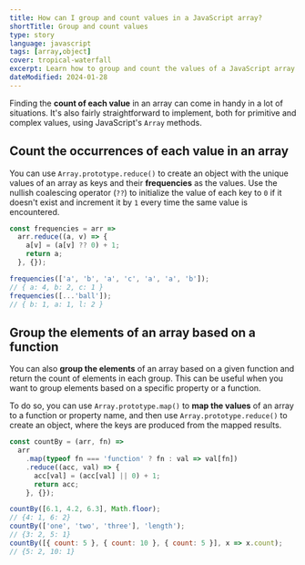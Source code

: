 ```yaml
---
title: How can I group and count values in a JavaScript array?
shortTitle: Group and count values
type: story
language: javascript
tags: [array,object]
cover: tropical-waterfall
excerpt: Learn how to group and count the values of a JavaScript array using simple array methods.
dateModified: 2024-01-28
---
```


Finding the **count of each value** in an array can come in handy in a lot of situations. It's also fairly straightforward to implement, both for primitive and complex values, using JavaScript's `Array` methods.

## Count the occurrences of each value in an array

You can use `Array.prototype.reduce()` to create an object with the unique values of an array as keys and their **frequencies** as the values. Use the nullish coalescing operator (`??`) to initialize the value of each key to `0` if it doesn't exist and increment it by `1` every time the same value is encountered.

```js
const frequencies = arr =>
  arr.reduce((a, v) => {
    a[v] = (a[v] ?? 0) + 1;
    return a;
  }, {});

frequencies(['a', 'b', 'a', 'c', 'a', 'a', 'b']);
// { a: 4, b: 2, c: 1 }
frequencies([...'ball']);
// { b: 1, a: 1, l: 2 }
```

## Group the elements of an array based on a function

You can also **group the elements** of an array based on a given function and return the count of elements in each group. This can be useful when you want to group elements based on a specific property or a function.

To do so, you can use `Array.prototype.map()` to **map the values** of an array to a function or property name, and then use `Array.prototype.reduce()` to create an object, where the keys are produced from the mapped results.

```js
const countBy = (arr, fn) =>
  arr
    .map(typeof fn === 'function' ? fn : val => val[fn])
    .reduce((acc, val) => {
      acc[val] = (acc[val] || 0) + 1;
      return acc;
    }, {});

countBy([6.1, 4.2, 6.3], Math.floor);
// {4: 1, 6: 2}
countBy(['one', 'two', 'three'], 'length');
// {3: 2, 5: 1}
countBy([{ count: 5 }, { count: 10 }, { count: 5 }], x => x.count);
// {5: 2, 10: 1}
```
